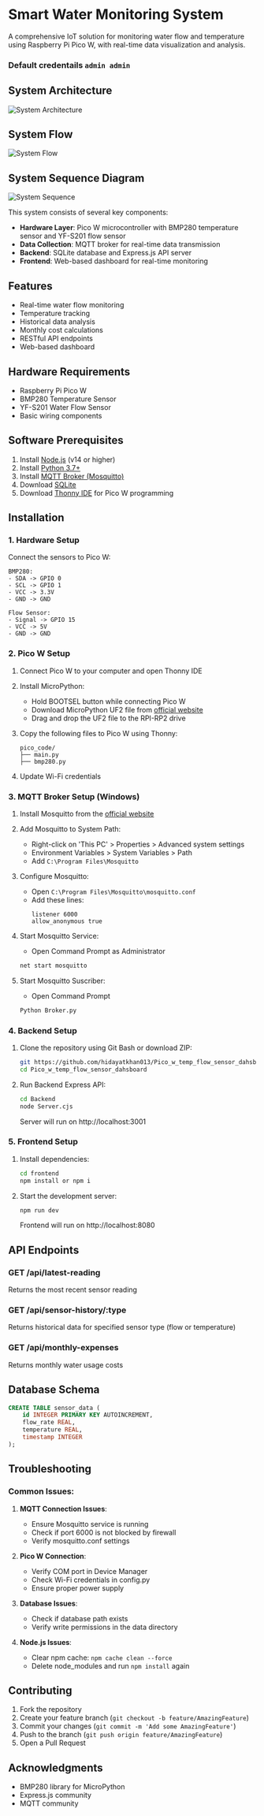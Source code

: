 # Smart Water Monitoring System

A comprehensive IoT solution for monitoring water flow and temperature using Raspberry Pi Pico W, with real-time data visualization and analysis.

### Default credentails ``` admin admin ```

## System Architecture

![System Architecture](./images/achi.png)

## System Flow

![System Flow](./images/flow.png)

## System Sequence Diagram

![System Sequence](./images/seq.png)

This system consists of several key components:
- **Hardware Layer**: Pico W microcontroller with BMP280 temperature sensor and YF-S201 flow sensor
- **Data Collection**: MQTT broker for real-time data transmission
- **Backend**: SQLite database and Express.js API server
- **Frontend**: Web-based dashboard for real-time monitoring

## Features

- Real-time water flow monitoring
- Temperature tracking
- Historical data analysis
- Monthly cost calculations
- RESTful API endpoints
- Web-based dashboard

## Hardware Requirements

- Raspberry Pi Pico W
- BMP280 Temperature Sensor
- YF-S201 Water Flow Sensor
- Basic wiring components

## Software Prerequisites

1. Install [Node.js](https://nodejs.org/) (v14 or higher)
2. Install [Python 3.7+](https://www.python.org/downloads/)
3. Install [MQTT Broker (Mosquitto)](https://mosquitto.org/download/)
4. Download [SQLite](https://www.sqlite.org/download.html)
5. Download [Thonny IDE](https://thonny.org/) for Pico W programming

## Installation

### 1. Hardware Setup

Connect the sensors to Pico W:
```
BMP280:
- SDA -> GPIO 0
- SCL -> GPIO 1
- VCC -> 3.3V
- GND -> GND

Flow Sensor:
- Signal -> GPIO 15
- VCC -> 5V
- GND -> GND
```

### 2. Pico W Setup

1. Connect Pico W to your computer and open Thonny IDE
2. Install MicroPython:
   - Hold BOOTSEL button while connecting Pico W
   - Download MicroPython UF2 file from [official website](https://micropython.org/download/rp2-pico-w/)
   - Drag and drop the UF2 file to the RPI-RP2 drive

3. Copy the following files to Pico W using Thonny:
   ```
   pico_code/
   ├── main.py
   ├── bmp280.py
   ```
4. Update Wi-Fi credentials

### 3. MQTT Broker Setup (Windows)

1. Install Mosquitto from the [official website](https://mosquitto.org/download/)
2. Add Mosquitto to System Path:
   - Right-click on 'This PC' > Properties > Advanced system settings
   - Environment Variables > System Variables > Path
   - Add `C:\Program Files\Mosquitto`

3. Configure Mosquitto:
   - Open `C:\Program Files\Mosquitto\mosquitto.conf`
   - Add these lines:
     ```
     listener 6000
     allow_anonymous true
     ```

4. Start Mosquitto Service:
   - Open Command Prompt as Administrator
   ```cmd
   net start mosquitto
   ```
5. Start Mosquitto Suscriber:
   - Open Command Prompt
   ```cmd
   Python Broker.py
   ```

### 4. Backend Setup

1. Clone the repository using Git Bash or download ZIP:
   ```bash
   git https://github.com/hidayatkhan013/Pico_w_temp_flow_sensor_dahsboard.git
   cd Pico_w_temp_flow_sensor_dahsboard
   ```

2. Run Backend Express API:
   ```cmd
   cd Backend
   node Server.cjs
   ```
   Server will run on http://localhost:3001

### 5. Frontend Setup

1. Install dependencies:
   ```cmd
   cd frontend
   npm install or npm i
   ```

2. Start the development server:
   ```cmd
   npm run dev
   ```
   Frontend will run on http://localhost:8080

## API Endpoints

### GET /api/latest-reading
Returns the most recent sensor reading

### GET /api/sensor-history/:type
Returns historical data for specified sensor type (flow or temperature)

### GET /api/monthly-expenses
Returns monthly water usage costs

## Database Schema

```sql
CREATE TABLE sensor_data (
    id INTEGER PRIMARY KEY AUTOINCREMENT,
    flow_rate REAL,
    temperature REAL,
    timestamp INTEGER
);
```

## Troubleshooting

### Common Issues:

1. **MQTT Connection Issues**:
   - Ensure Mosquitto service is running
   - Check if port 6000 is not blocked by firewall
   - Verify mosquitto.conf settings

2. **Pico W Connection**:
   - Verify COM port in Device Manager
   - Check Wi-Fi credentials in config.py
   - Ensure proper power supply

3. **Database Issues**:
   - Check if database path exists
   - Verify write permissions in the data directory

4. **Node.js Issues**:
   - Clear npm cache: `npm cache clean --force`
   - Delete node_modules and run `npm install` again

## Contributing

1. Fork the repository
2. Create your feature branch (`git checkout -b feature/AmazingFeature`)
3. Commit your changes (`git commit -m 'Add some AmazingFeature'`)
4. Push to the branch (`git push origin feature/AmazingFeature`)
5. Open a Pull Request


## Acknowledgments

- BMP280 library for MicroPython
- Express.js community
- MQTT community